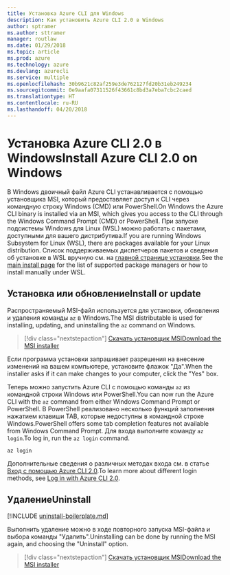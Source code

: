 ```yaml
---
title: Установка Azure CLI для Windows
description: Как установить Azure CLI 2.0 в Windows
author: sptramer
ms.author: sttramer
manager: routlaw
ms.date: 01/29/2018
ms.topic: article
ms.prod: azure
ms.technology: azure
ms.devlang: azurecli
ms.service: multiple
ms.openlocfilehash: 30b9621c82af259e3de762127fd20b31eb249234
ms.sourcegitcommit: 0e9aafa07311526f43661c8bd3a7eba7cbc2caed
ms.translationtype: HT
ms.contentlocale: ru-RU
ms.lasthandoff: 04/20/2018
---
```

# <a name="install-azure-cli-20-on-windows"></a><span data-ttu-id="95986-103">Установка Azure CLI 2.0 в Windows</span><span class="sxs-lookup"><span data-stu-id="95986-103">Install Azure CLI 2.0 on Windows</span></span>

<span data-ttu-id="95986-104">В Windows двоичный файл Azure CLI устанавливается с помощью установщика MSI, который предоставляет доступ к CLI через командную строку Windows (CMD) или PowerShell.</span><span class="sxs-lookup"><span data-stu-id="95986-104">On Windows the Azure CLI binary is installed via an MSI, which gives you access to the CLI through the Windows Command Prompt (CMD) or PowerShell.</span></span>
<span data-ttu-id="95986-105">При запуске подсистемы Windows для Linux (WSL) можно работать с пакетами, доступными для вашего дистрибутива.</span><span class="sxs-lookup"><span data-stu-id="95986-105">If you are running Windows Subsystem for Linux (WSL), there are packages available for your Linux distribution.</span></span> <span data-ttu-id="95986-106">Список поддерживаемых диспетчеров пакетов и сведения об установке в WSL вручную см. на [главной странице установки](install-azure-cli.md).</span><span class="sxs-lookup"><span data-stu-id="95986-106">See the [main install page](install-azure-cli.md) for the list of supported package managers or how to install manually under WSL.</span></span>

## <a name="install-or-update"></a><span data-ttu-id="95986-107">Установка или обновление</span><span class="sxs-lookup"><span data-stu-id="95986-107">Install or update</span></span>

<span data-ttu-id="95986-108">Распространяемый MSI-файл используется для установки, обновления и удаления команды `az` в Windows.</span><span class="sxs-lookup"><span data-stu-id="95986-108">The MSI distributable is used for installing, updating, and uninstalling the `az` command on Windows.</span></span>

> [!div class="nextstepaction"]
> [<span data-ttu-id="95986-109">Скачать установщик MSI</span><span class="sxs-lookup"><span data-stu-id="95986-109">Download the MSI installer</span></span>](https://aka.ms/installazurecliwindows)

<span data-ttu-id="95986-110">Если программа установки запрашивает разрешения на внесение изменений на вашем компьютере, установите флажок "Да".</span><span class="sxs-lookup"><span data-stu-id="95986-110">When the installer asks if it can make changes to your computer, click the "Yes" box.</span></span>

<span data-ttu-id="95986-111">Теперь можно запустить Azure CLI с помощью команды `az` из командной строки Windows или PowerShell.</span><span class="sxs-lookup"><span data-stu-id="95986-111">You can now run the Azure CLI with the `az` command from either Windows Command Prompt or PowerShell.</span></span> <span data-ttu-id="95986-112">В PowerShell реализовано несколько функций заполнения нажатием клавиши TAB, которые недоступны в командной строке Windows.</span><span class="sxs-lookup"><span data-stu-id="95986-112">PowerShell offers some tab completion features not available from Windows Command Prompt.</span></span> <span data-ttu-id="95986-113">Для входа выполните команду `az login`.</span><span class="sxs-lookup"><span data-stu-id="95986-113">To log in, run the `az login` command.</span></span>

```azurecli
az login
```

<span data-ttu-id="95986-114">Дополнительные сведения о различных методах входа см. в статье [Вход с помощью Azure CLI 2.0](authenticate-azure-cli.md).</span><span class="sxs-lookup"><span data-stu-id="95986-114">To learn more about different login methods, see [Log in with Azure CLI 2.0](authenticate-azure-cli.md).</span></span>

## <a name="uninstall"></a><span data-ttu-id="95986-115">Удаление</span><span class="sxs-lookup"><span data-stu-id="95986-115">Uninstall</span></span>

[!INCLUDE [uninstall-boilerplate.md](includes/uninstall-boilerplate.md)]

<span data-ttu-id="95986-116">Выполнить удаление можно в ходе повторного запуска MSI-файла и выбора команды "Удалить".</span><span class="sxs-lookup"><span data-stu-id="95986-116">Uninstalling can be done by running the MSI again, and choosing the "Uninstall" option.</span></span>

> [!div class="nextstepaction"]
> [<span data-ttu-id="95986-117">Скачать установщик MSI</span><span class="sxs-lookup"><span data-stu-id="95986-117">Download the MSI installer</span></span>](https://aka.ms/installazurecliwindows)
